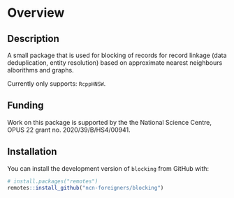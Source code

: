 
# Overview

## Description

A small package that is used for blocking of records for record linkage
(data deduplication, entity resolution) based on approximate nearest
neighbours alborithms and graphs.

Currently only supports: `RcppHNSW`.

## Funding

Work on this package is supported by the the National Science Centre,
OPUS 22 grant no. 2020/39/B/HS4/00941.

## Installation

You can install the development version of `blocking` from GitHub with:

``` r
# install.packages("remotes")
remotes::install_github("ncn-foreigners/blocking")
```
